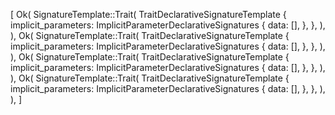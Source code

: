 [
    Ok(
        SignatureTemplate::Trait(
            TraitDeclarativeSignatureTemplate {
                implicit_parameters: ImplicitParameterDeclarativeSignatures {
                    data: [],
                },
            },
        ),
    ),
    Ok(
        SignatureTemplate::Trait(
            TraitDeclarativeSignatureTemplate {
                implicit_parameters: ImplicitParameterDeclarativeSignatures {
                    data: [],
                },
            },
        ),
    ),
    Ok(
        SignatureTemplate::Trait(
            TraitDeclarativeSignatureTemplate {
                implicit_parameters: ImplicitParameterDeclarativeSignatures {
                    data: [],
                },
            },
        ),
    ),
    Ok(
        SignatureTemplate::Trait(
            TraitDeclarativeSignatureTemplate {
                implicit_parameters: ImplicitParameterDeclarativeSignatures {
                    data: [],
                },
            },
        ),
    ),
]